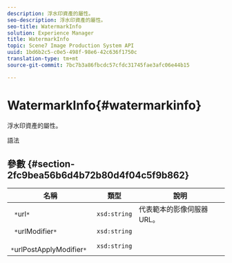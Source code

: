 ```yaml
---
description: 浮水印資產的屬性。
seo-description: 浮水印資產的屬性。
seo-title: WatermarkInfo
solution: Experience Manager
title: WatermarkInfo
topic: Scene7 Image Production System API
uuid: 1bd6b2c5-c0e5-498f-98e6-42c636f1750c
translation-type: tm+mt
source-git-commit: 7bc7b3a86fbcdc57cfdc31745fae3afc06e44b15

---
```



# WatermarkInfo{#watermarkinfo}

浮水印資產的屬性。

語法

## 參數 {#section-2fc9bea56b6d4b72b80d4f04c5f9b862}

| 名稱 | 類型 | 說明 |
|---|---|---|
| ` *`url`*` | `xsd:string` | 代表範本的影像伺服器URL。 |
| ` *`urlModifier`*` | `xsd:string` |  |
| ` *`urlPostApplyModifier`*` | `xsd:string` |  |

